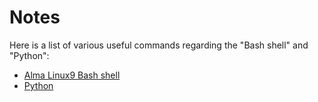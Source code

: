 # Notes 

Here is a list of various useful commands regarding the "Bash shell" and "Python":

* [Alma Linux9 Bash shell](bash_shell.md)
* [Python](python_language.md)
